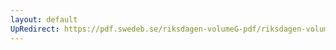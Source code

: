 ```yaml
---
layout: default
UpRedirect: https://pdf.swedeb.se/riksdagen-volumeG-pdf/riksdagen-volumeG-pdf/data/197778/reg_197778__reg_02/reg_197778__reg_02_0124.pdf
---
```

